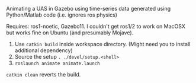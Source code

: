 Animating a UAS in Gazebo using time-series data generated using Python/Matlab code (i.e. ignores ros physics)

Requires: ros1-noetic, Gazebo11. I couldn't get ros1/2 to work on MacOSX but works fine on Ubuntu (and presumably Mojave).

1. Use `catkin build` inside workspace directory. (Might need you to install additional dependency)
2. Source the setup `. ./devel/setup.<shell>`
3. `roslaunch animate animate.launch`

`catkin clean` reverts the build.
